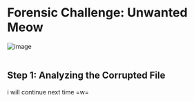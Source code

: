 # Forensic Challenge: Unwanted Meow
![image](https://github.com/user-attachments/assets/bc5b1ffa-f179-4113-8b4b-8374e7887adb)
<br>
<br>

## **Step 1: Analyzing the Corrupted File**
i will continue next time =w=

